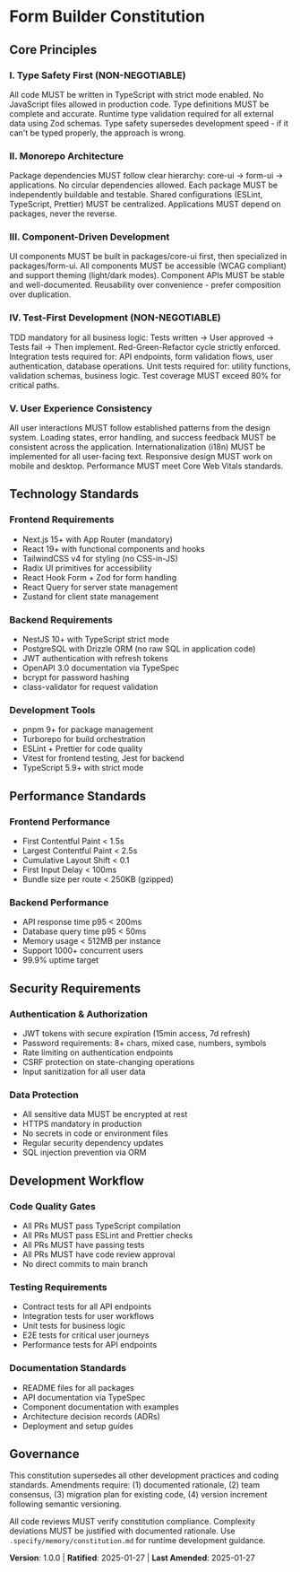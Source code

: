 <!--
Sync Impact Report:
Version change: N/A → 1.0.0
Modified principles: N/A (initial creation)
Added sections: Type Safety, Monorepo Architecture, User Experience, Performance Standards, Security Requirements, Development Workflow
Removed sections: N/A
Templates requiring updates: ✅ plan-template.md (Constitution Check section), ✅ spec-template.md (no changes needed), ✅ tasks-template.md (no changes needed), ✅ agent-file-template.md (no changes needed)
Follow-up TODOs: None
-->

# Form Builder Constitution

## Core Principles

### I. Type Safety First (NON-NEGOTIABLE)

All code MUST be written in TypeScript with strict mode enabled. No JavaScript files
allowed in production code. Type definitions MUST be complete and accurate. Runtime
type validation required for all external data using Zod schemas. Type safety
supersedes development speed - if it can't be typed properly, the approach is wrong.

### II. Monorepo Architecture

Package dependencies MUST follow clear hierarchy: core-ui → form-ui → applications.
No circular dependencies allowed. Each package MUST be independently buildable and
testable. Shared configurations (ESLint, TypeScript, Prettier) MUST be centralized.
Applications MUST depend on packages, never the reverse.

### III. Component-Driven Development

UI components MUST be built in packages/core-ui first, then specialized in
packages/form-ui. All components MUST be accessible (WCAG compliant) and support
theming (light/dark modes). Component APIs MUST be stable and well-documented.
Reusability over convenience - prefer composition over duplication.

### IV. Test-First Development (NON-NEGOTIABLE)

TDD mandatory for all business logic: Tests written → User approved → Tests fail →
Then implement. Red-Green-Refactor cycle strictly enforced. Integration tests
required for: API endpoints, form validation flows, user authentication, database
operations. Unit tests required for: utility functions, validation schemas, business
logic. Test coverage MUST exceed 80% for critical paths.

### V. User Experience Consistency

All user interactions MUST follow established patterns from the design system.
Loading states, error handling, and success feedback MUST be consistent across the
application. Internationalization (i18n) MUST be implemented for all user-facing
text. Responsive design MUST work on mobile and desktop. Performance MUST meet
Core Web Vitals standards.

## Technology Standards

### Frontend Requirements

- Next.js 15+ with App Router (mandatory)
- React 19+ with functional components and hooks
- TailwindCSS v4 for styling (no CSS-in-JS)
- Radix UI primitives for accessibility
- React Hook Form + Zod for form handling
- React Query for server state management
- Zustand for client state management

### Backend Requirements

- NestJS 10+ with TypeScript strict mode
- PostgreSQL with Drizzle ORM (no raw SQL in application code)
- JWT authentication with refresh tokens
- OpenAPI 3.0 documentation via TypeSpec
- bcrypt for password hashing
- class-validator for request validation

### Development Tools

- pnpm 9+ for package management
- Turborepo for build orchestration
- ESLint + Prettier for code quality
- Vitest for frontend testing, Jest for backend
- TypeScript 5.9+ with strict mode

## Performance Standards

### Frontend Performance

- First Contentful Paint < 1.5s
- Largest Contentful Paint < 2.5s
- Cumulative Layout Shift < 0.1
- First Input Delay < 100ms
- Bundle size per route < 250KB (gzipped)

### Backend Performance

- API response time p95 < 200ms
- Database query time p95 < 50ms
- Memory usage < 512MB per instance
- Support 1000+ concurrent users
- 99.9% uptime target

## Security Requirements

### Authentication & Authorization

- JWT tokens with secure expiration (15min access, 7d refresh)
- Password requirements: 8+ chars, mixed case, numbers, symbols
- Rate limiting on authentication endpoints
- CSRF protection on state-changing operations
- Input sanitization for all user data

### Data Protection

- All sensitive data MUST be encrypted at rest
- HTTPS mandatory in production
- No secrets in code or environment files
- Regular security dependency updates
- SQL injection prevention via ORM

## Development Workflow

### Code Quality Gates

- All PRs MUST pass TypeScript compilation
- All PRs MUST pass ESLint and Prettier checks
- All PRs MUST have passing tests
- All PRs MUST have code review approval
- No direct commits to main branch

### Testing Requirements

- Contract tests for all API endpoints
- Integration tests for user workflows
- Unit tests for business logic
- E2E tests for critical user journeys
- Performance tests for API endpoints

### Documentation Standards

- README files for all packages
- API documentation via TypeSpec
- Component documentation with examples
- Architecture decision records (ADRs)
- Deployment and setup guides

## Governance

This constitution supersedes all other development practices and coding standards.
Amendments require: (1) documented rationale, (2) team consensus, (3) migration plan
for existing code, (4) version increment following semantic versioning.

All code reviews MUST verify constitution compliance. Complexity deviations MUST be
justified with documented rationale. Use `.specify/memory/constitution.md` for
runtime development guidance.

**Version**: 1.0.0 | **Ratified**: 2025-01-27 | **Last Amended**: 2025-01-27
